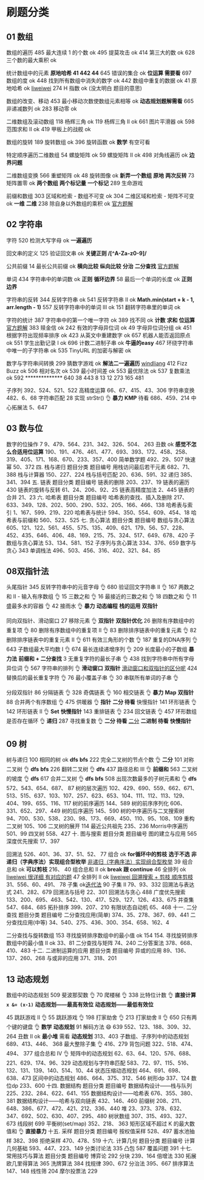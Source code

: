 # 刷题分类

## 01 数组

数组的遍历
  485 最大连续 1 的个数 ok
  495 提莫攻击 ok
  414 第三大的数 ok
  628 三个数的最大乘积 ok

统计数组中的元素 **原地哈希 41 442 44**
  645 错误的集合 ok **位运算 需要看**
  697 数组的度 ok
  448 找到所有数组中消失的数字 ok
  442 数组中重复的数据 ok
  41 原地哈希 ok [liweiwei](https://leetcode-cn.com/problems/first-missing-positive/solution/tong-pai-xu-python-dai-ma-by-liweiwei1419/)
  274 H 指数 ok (没太明白 题目的意思)

数组的改变、移动
  453 最小移动次数使数组元素相等 ok **动态规划题解需看**
  665 非递减数列 ok
  283 移动零 ok

二维数组及滚动数组
  118 杨辉三角 ok
  119 杨辉三角 II ok
  661 图片平滑器 ok
  598 范围求和 II ok
  419 甲板上的战舰 ok

数组的旋转
  189 旋转数组 ok
  396 旋转函数 ok **数学** 有空可看

特定顺序遍历二维数组
  54 螺旋矩阵 ok
  59 螺旋矩阵 II ok
  498 对角线遍历 ok **边界问题**

二维数组变换
  566 重塑矩阵 ok
  48 旋转图像 ok **新弄一个数组** **原地** **两次反转**
  73 矩阵置零 ok **两个数组** **两个标记量** **一个标记**
  289 生命游戏

前缀和数组
  303 区域和检索 - 数组不可变 ok
  304 二维区域和检索 - 矩阵不可变 ok **一维** **二维** 
  238 除自身以外数组的乘积 ok [官方题解](https://leetcode-cn.com/problems/product-of-array-except-self/solution/chu-zi-shen-yi-wai-shu-zu-de-cheng-ji-by-leetcode-/)

## 02 字符串

字符
  520 检测大写字母 ok **一遍遍历**

回文串的定义
  125 验证回文串 ok **关键正则 /[^A-Za-z0-9]/**

公共前缀
  14 最长公共前缀 ok
    **横向比较**
    **纵向比较**
    **分治**
    **二分查找**
    [官方题解](https://leetcode-cn.com/problems/longest-common-prefix/solution/zui-chang-gong-gong-qian-zhui-by-leetcode-solution/)

单词
  434 字符串中的单词数 ok
    **正则**
    **循环边界**
  58 最后一个单词的长度 ok
    **正则**
    **边界**

字符串的反转
  344 反转字符串 ok
  541 反转字符串 II ok
    **Math.min(start + k - 1, arr.length - 1)**
  557 反转字符串中的单词 III ok
  151 翻转字符串里的单词 ok

字符的统计
  387 字符串中的第一个唯一字符 ok
  389 找不同 ok
    **计数**
    **求和**
    **位运算**
    [官方题解](https://leetcode-cn.com/problems/find-the-difference/solution/zhao-bu-tong-by-leetcode-solution-mtqf/)
  383 赎金信 ok
  242 有效的字母异位词 ok
  49 字母异位词分组 ok
  451 根据字符出现频率排序 ok
  423 从英文中重建数字 ok
  657 机器人能否返回原点 ok
  551 学生出勤记录 I ok
  696 计数二进制子串 ok
    **牛逼的easy**
  467 环绕字符串中唯一的子字符串 ok
  535 TinyURL 的加密与解密 ok

数字与字符串间转换
  299 猜数字游戏 ok
    **解法二一遍遍历**
    [windliang](https://leetcode-cn.com/problems/bulls-and-cows/solution/xiang-xi-tong-su-de-si-lu-fen-xi-duo-jie-fa-by--55/)
  412 Fizz Buzz ok
  506 相对名次 ok
  539 最小时间差 ok
  553 最优除法 ok
  537 复数乘法 ok
  592 **************
  640 
  38
  443
  8
  13
  12
  273
  165
  481

子序列
  392、524、521、522
高精度运算	66、67、415、43、306
字符串变换	482、6、68
字符串匹配
  28 实现 strStr() 👌
    **暴力**
    **KMP** 待看
  686、459、214
中心拓展法	5、647

## 03 数与位

数字的位操作
  7 
  9、479、564、231、342、326、504、
  263 丑数 ok
    **感觉不怎么合适用位运算**
  190、191、476、461、477、693、393、172、458、258、319、405、171、168、670、233、357、400
简单数学题	492、29、507
快速幂	50、372
四. 栈与递归
题目分类	题目编号
用栈访问最后若干元素	682、71、388
栈与计算器	150、227、224
栈与括号匹配	20、636、591、32
递归	385、341、394
五. 链表
题目分类	题目编号
链表的删除	203、237、19
链表的遍历	430
链表的旋转与反转	61、24、206、92、25
链表高精度加法	2、445
链表的合并	21、23
六. 哈希表
题目分类	题目编号
哈希表的查找、插入及删除	217、633、349、128、202、500、290、532、205、166、466、138
哈希表与索引	1、167、599、219、220
哈希表与统计	594、350、554、609、454、18
哈希表与前缀和	560、523、525
七. 贪心算法
题目分类	题目编号
数组与贪心算法	605、121、122、561、455、575、135、409、621、179、56、57、228、452、435、646、406、48、169、215、75、324、517、649、678、420
子数组与贪心算法	53、134、581、152
子序列与贪心算法	334、376、659
数字与贪心	343
单调栈法	496、503、456、316、402、321、84、85

## 08双指针法

头尾指针
  345 反转字符串中的元音字母 👌
  680 验证回文字符串 Ⅱ 👌
  167 两数之和 II - 输入有序数组 👌
  15 三数之和 👌
  16 最接近的三数之和 👌
  18 四数之和 👌
  11 盛最多水的容器 👌
  42 接雨水 👌
    **暴力**
    **动态编程**
    **栈的运用**
    **双指针**

同向双指针、滑动窗口
  27 移除元素 👌
    **双指针**
    **双指针优化**
  26 删除有序数组中的重复项 👌
  80 删除有序数组中的重复项 II 👌
  83 删除排序链表中的重复元素 👌
  82 删除排序链表中的重复元素 II 👌
  611 有效三角形的个数 👌
  187 重复的DNA序列 👌
  643 子数组最大平均数 I 👌
  674 最长连续递增序列 👌
  209 长度最小的子数组
    **暴力法**
    **前缀和 + 二分查找**
  3 无重复字符的最长子串 👌
  438 找到字符串中所有字母异位词 👌
  567 字符串的排列 👌
    **滑动窗口**
    **双指针**
    [滑动窗口和双指针的区分呢](https://leetcode-cn.com/problems/permutation-in-string/solution/zi-fu-chuan-de-pai-lie-by-leetcode-solut-7k7u/)
  424 替换后的最长重复字符 👌
  76 最小覆盖子串 👌
  30 串联所有单词的子串 👌

分段双指针
  86 分隔链表 👌
  328 奇偶链表 👌
  160 相交链表 👌
    **暴力**
    **Map**
    **双指针**
  88 合并两个有序数组 👌
  475 供暖器 👌
    **指针**
    **二分 待看**
快慢指针
  141 环形链表 👌
  142 环形链表 II 👌
    **Set**
    **快慢指针**
  143 重排链表 👌
  234 回文链表 👌
  457 环形数组是否存在循环 👌
    **递归**
  287 寻找重复数 👌
    **二分 待看** [二分](https://leetcode-cn.com/problems/find-the-duplicate-number/solution/er-fen-fa-si-lu-ji-dai-ma-python-by-liweiwei1419/)
    **二进制 待看**
    **快慢指针**

## 09 树

树与递归
  100 相同的树 ok
    **dfs**
    **bfs**
  222 完全二叉树的节点个数 👌
    **二分**
  101 对称二叉树 👌
    **dfs**
    **bfs**
  226 翻转二叉树 👌
    **dfs**
  437 路径总和 III 👌
    **前缀和**
  563 二叉树的坡度 👌
    **dfs**
  617 合并二叉树 👌
    **dfs**
    **bfs**
  508 出现次数最多的子树元素和 👌
    **dfs**
  572、543、654、687、
  87
树的层次遍历	102、429、690、559、662、671、513、515、637、103、107、257、623、653、104、111、112、113、129、404、199、655、116、117
树的前序遍历	144、589
树的前序序列化	606、331、652、297、449
树的后序遍历	145、590
树的中序遍历与二叉搜索树	94、700、530、538、230、98、173、669、450、110、95、108、109
重构二叉树	105、106
二叉树的展开	114
最近公共祖先	235、236
Morris中序遍历	501、99
四叉树	558、427
十. 图与搜索
题目分类	题目编号
图的建立与应用	565
深度优先搜索	17、397

回溯法
  526、401、36、37、51、52、
  77 组合 ok **for循环中的剪枝** **选于不选** **非递归（字典序法）实现组合型枚举** [非递归（字典序法）实现组合型枚举](https://leetcode-cn.com/problems/combinations/solution/zu-he-by-leetcode-solution/)
  39 组合总和 ok **可以剪枝**
  216、
  40 组合总和 II ok **break 跟 continue**
  46 全排列 ok [liweiwei 很详细 有对应的题](https://leetcode-cn.com/problems/permutations/solution/hui-su-suan-fa-python-dai-ma-java-dai-ma-by-liweiw/)
  47 全排列 II ok [liweiwei 回溯搜索 + 剪枝 顺序剪枝](https://leetcode-cn.com/problems/permutations-ii/solution/hui-su-suan-fa-python-dai-ma-java-dai-ma-by-liwe-2/)
  31、556、60、491、
  78 子集 ok[迭代法](https://leetcode-cn.com/problems/subsets/solution/zi-ji-by-leetcode-solution/)
  90 子集 II
  79、93、332
回溯法与表达式	241、282、679
回溯法与括号	22、301
回溯法与贪心	488
广度优先搜索	133、200、695、463、542、130、417、529、127、126、433、675
并查集	547、684、685
拓扑排序	399、207、210
有限状态自动机	65、468
十一. 二分查找
题目分类	题目编号
二分查找应用(简单)	374、35、278、367、69、441
二分查找应用(中等)	34、540、275、436、300、354、658、162、4

二分查找与旋转数组
  153 寻找旋转排序数组中的最小值 ok
  154 154. 寻找旋转排序数组中的最小值 II ok
  33、81
二分查找与矩阵	74、240
二分答案法	378、668、410、483
十二. 二进制运算的应用
题目分类	题目编号
异或的应用	89、136、137、260、268
与或非的应用	371、318、201

## 13 动态规划

数组中的动态规划
  509 斐波那契数 👌
  70 爬楼梯 👌
  338 比特位计数 👌
    **直接计算** **`x &= (x-1)`**
    **动态规划——最高有效位**
    **动态规划——最低有效位**

  45 跳跃游戏 II 👌
  55 跳跃游戏 👌
  198 打家劫舍 👌
  213 打家劫舍 II 👌
  650 只有两个键的键盘 👌
    **数学**
    **动态规划**
  91 解码方法 😄
  639
  552、123、188、309、32、
  264 丑数 II ok
    **最小堆** 需看
    **动态规划**
  313、403
子数组、子序列中的动态规划
  689、413、446、
  368 最大整除子集 👌
  416、279
背包问题	322、518、474、494、
  377 组合总和 Ⅳ 👌
矩阵中的动态规划	62、63、64、120、576、688、221、629、174、96、329
动态规划与字符串匹配	583、72、97、115、516、132、131、139、140、514、10、44
状态压缩动态规划	464、691、698、638、473
区间中的动态规划	486、664、375、312、546
树形dp	337、124
数位dp	233、600
十四. 数据结构
题目分类	题目编号
数据结构设计——栈与队列	225、232、284、622、641、155
数据结构设计——哈希表	676、355、380、381
数据结构设计——哈希与双向链表	432、146、460
前缀树	208、211、648、386、677、472、421、212、336、440
堆	23、373、378、632、347、692、502、630、407、295、480
树状数组	307、315、493、327、673
线段树	699
平衡树(set/map)	352、218、
  363 矩形区域不超过 K 的最大数值和 👌
    **直接暴力**
十五. 采样
题目分类	题目编号
按权值采样	528、497
蓄水池抽样	382、398
拒绝采样	470、478、519
十六. 计算几何
题目分类	题目编号
计算几何基础	593、447、223、149
分类讨论法	335
凸包	587
覆盖问题	391
十七. 常用技巧与算法
题目分类	题目编号
博弈论	292
分块	239、164
倍增法	330
拓展欧几里得算法	365
洗牌算法	384
找规律	390、672
分治法	395、667
排序算法	147、148
线性筛	204
摩尔投票法	229
